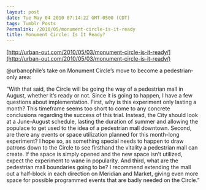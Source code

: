 ```yaml
---
layout: post
date: Tue May 04 2010 07:14:22 GMT-0500 (CDT)
tags: Tumblr Posts
Permalink: /2010/05/monument-circle-is-it-ready
title: Monument Circle: Is It Ready?
---
```


[http://urban-out.com/2010/05/03/monument-circle-is-it-ready/](http://urban-out.com/2010/05/03/monument-circle-is-it-ready/)

@urbanophile’s take on Monument Circle’s move to become a pedestrian-only area:

“With that said, the Circle will be going the way of a pedestrian mall in August, whether it’s ready or not. Since it is going to happen, I have a few questions about implementation. First, why is this experiment only lasting a month? This timeframe seems too short to come to any concrete conclusions regarding the success of this trial. Instead, the City should look at a June-August schedule, lasting the duration of summer and allowing the populace to get used to the idea of a pedestrian mall downtown. Second, are there any events or space utilization planned for this month-long experiment? I hope so, as something special needs to happen to draw patrons down to the Circle to see firsthand the vitality a pedestrian mall can create. If the space is simply opened and the new space isn’t utilized, expect the experiment to wane in popularity. And third, what are the pedestrian mall boundaries going to be? I recommend extending the mall out a half-block in each direction on Meridian and Market, giving even more space for possible programmed events that are badly needed on the Circle.”
